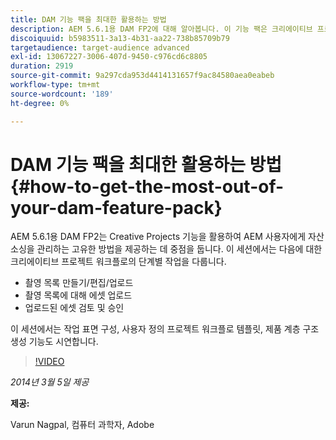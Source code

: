 ```yaml
---
title: DAM 기능 팩을 최대한 활용하는 방법
description: AEM 5.6.1용 DAM FP2에 대해 알아봅니다. 이 기능 팩은 크리에이티브 프로젝트 기능을 활용하여 고유한 에셋 소싱 관리 방법을 제공하는 데 중점을 둡니다. 이 세션에서는 샷 목록을 만들고, 편집하고, 업로드하고, 샷 목록에 대해 에셋을 업로드하는 크리에이티브 프로젝트 워크플로의 단계별 작업에 대해 다룹니다. 또한 업로드된 에셋 검토 및 승인 작업 표면 구성, 사용자 지정 프로젝트 워크플로 템플릿 및 제품 계층 구조 생성 기능에 대해서도 살펴봅니다.
discoiquuid: b5983511-3a13-4b31-aa22-738b85709b79
targetaudience: target-audience advanced
exl-id: 13067227-3006-407d-9450-c976cd6c8805
duration: 2919
source-git-commit: 9a297cda953d4414131657f9ac84580aea0eabeb
workflow-type: tm+mt
source-wordcount: '189'
ht-degree: 0%

---
```


# DAM 기능 팩을 최대한 활용하는 방법{#how-to-get-the-most-out-of-your-dam-feature-pack}

AEM 5.6.1용 DAM FP2는 Creative Projects 기능을 활용하여 AEM 사용자에게 자산 소싱을 관리하는 고유한 방법을 제공하는 데 중점을 둡니다. 이 세션에서는 다음에 대한 크리에이티브 프로젝트 워크플로의 단계별 작업을 다룹니다.

* 촬영 목록 만들기/편집/업로드
* 촬영 목록에 대해 에셋 업로드
* 업로드된 에셋 검토 및 승인

이 세션에서는 작업 표면 구성, 사용자 정의 프로젝트 워크플로 템플릿, 제품 계층 구조 생성 기능도 시연합니다.

>[!VIDEO](https://video.tv.adobe.com/v/19523/?quality=9)

*2014년 3월 5일 제공*

**제공:**

Varun Nagpal, 컴퓨터 과학자, Adobe

<!--
[Get back to the Overview](https://helpx.adobe.com/kr/experience-manager/kt/eseminars/gems/aem-index.html)
-->
